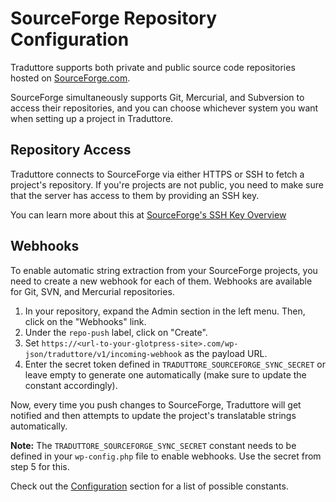 #  SourceForge Repository Configuration

Traduttore supports both private and public source code repositories hosted on [SourceForge.com](https://sourceforge.net).

SourceForge simultaneously supports Git, Mercurial, and Subversion to access their repositories, and you can choose whichever system you want when setting up a project in Traduttore. 

## Repository Access

Traduttore connects to SourceForge via either HTTPS or SSH to fetch a project's repository. If you're projects are not public, you need to make sure that the server has access to them by providing an SSH key.

You can learn more about this at [SourceForge's SSH Key Overview](https://sourceforge.net/p/forge/documentation/SSH%20Keys/)

## Webhooks

To enable automatic string extraction from your SourceForge projects, you need to create a new webhook for each of them. Webhooks are available for Git, SVN, and Mercurial repositories.

1. In your repository, expand the Admin section in the left menu. Then, click on the "Webhooks" link.
2. Under the `repo-push` label, click on "Create".
3. Set `https://<url-to-your-glotpress-site>.com/wp-json/traduttore/v1/incoming-webhook` as the payload URL.
5. Enter the secret token defined in `TRADUTTORE_SOURCEFORGE_SYNC_SECRET` or leave empty to generate one automatically (make sure to update the constant accordingly).

Now, every time you push changes to SourceForge, Traduttore will get notified and then attempts to update the project's translatable strings automatically.

**Note:** The `TRADUTTORE_SOURCEFORGE_SYNC_SECRET` constant needs to be defined in your `wp-config.php` file to enable webhooks. Use the secret from step 5 for this.

Check out the [Configuration](configuration.md) section for a list of possible constants.

